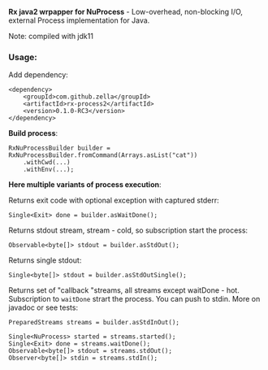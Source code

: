 **Rx java2 wrpapper for NuProcess** - Low-overhead, non-blocking I/O, external Process implementation for Java.

Note: compiled with jdk11  

### Usage:
Add dependency:

	<dependency>
	    <groupId>com.github.zella</groupId>
	    <artifactId>rx-process2</artifactId>
	    <version>0.1.0-RC3</version>
	</dependency>


**Build process**:

	RxNuProcessBuilder builder = RxNuProcessBuilder.fromCommand(Arrays.asList("cat"))
		.withCwd(...)
		.withEnv(...);
		

**Here multiple variants of process execution**:

Returns exit code with optional exception with captured stderr:

	Single<Exit> done = builder.asWaitDone();

Returns stdout stream, stream - cold, so subscription start the process:	

	Observable<byte[]> stdout = builder.asStdOut();
	
Returns single stdout:

	Single<byte[]> stdout = builder.asStdOutSingle();
	
Returns set of "callback "streams, all streams except waitDone - hot. Subscription to `waitDone`	strart the process. You can push to stdin. More on javadoc or see tests:

	PreparedStreams streams = builder.asStdInOut();

	Single<NuProcess> started = streams.started();
	Single<Exit> done = streams.waitDone();
	Observable<byte[]> stdout = streams.stdOut();
	Observer<byte[]> stdin = streams.stdIn();
